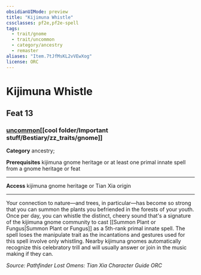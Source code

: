 ```yaml
---
obsidianUIMode: preview
title: "Kijimuna Whistle"
cssclasses: pf2e,pf2e-spell
tags:
  - trait/gnome
  - trait/uncommon
  - category/ancestry
  - remaster
aliases: "Item.7tJfMsKL2vVEwXog"
license: ORC
---
```

# Kijimuna Whistle
## Feat 13
### [uncommon](cool%20folder/Important%20stuff/Bestiary/zz_traits/uncommon.md "Uncommon Rarity Trait")[[cool folder/Important stuff/Bestiary/zz_traits/gnome]]

**Category** ancestry; 



**Prerequisites** kijimuna gnome heritage or at least one primal innate spell from a gnome heritage or feat
* * *
**Access** kijimuna gnome heritage or Tian Xia origin

* * *

Your connection to nature—and trees, in particular—has become so strong that you can summon the plants you befriended in the forests of your youth. Once per day, you can whistle the distinct, cheery sound that's a signature of the kijimuna gnome community to cast [[Summon Plant or Fungus|Summon Plant or Fungus]] as a 5th-rank primal innate spell. The spell loses the manipulate trait as the incantations and gestures used for this spell involve only whistling. Nearby kijimuna gnomes automatically recognize this celebratory trill and will usually answer or join in the music making if they can.

*Source: Pathfinder Lost Omens: Tian Xia Character Guide*
*ORC*